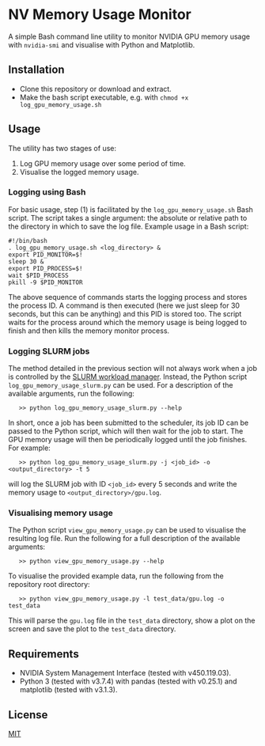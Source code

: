 # NV Memory Usage Monitor

A simple Bash command line utility to monitor NVIDIA GPU memory usage with `nvidia-smi` and visualise with Python and Matplotlib.

## Installation
- Clone this repository or download and extract.
- Make the bash script executable, e.g. with `chmod +x log_gpu_memory_usage.sh`

## Usage
The utility has two stages of use:
1. Log GPU memory usage over some period of time.
2. Visualise the logged memory usage.

### Logging using Bash

For basic usage, step (1) is facilitated by the `log_gpu_memory_usage.sh` Bash script. The script takes a single argument: the absolute or relative path to the directory in which to save the log file. Example usage in a Bash script:

```
#!/bin/bash
. log_gpu_memory_usage.sh <log_directory> &
export PID_MONITOR=$!
sleep 30 &
export PID_PROCESS=$!
wait $PID_PROCESS
pkill -9 $PID_MONITOR
```

The above sequence of commands starts the logging process and stores the process ID. A command is then executed (here we just sleep for 30 seconds, but this can be anything) and this PID is stored too. The script waits for the process around which the memory usage is being logged to finish and then kills the memory monitor process.

### Logging SLURM jobs

The method detailed in the previous section will not always work when a job is controlled by the [SLURM workload manager](https://slurm.schedmd.com/documentation.html). Instead, the Python script `log_gpu_memory_usage_slurm.py` can be used. For a description of the available arguments, run the following:

`   >> python log_gpu_memory_usage_slurm.py --help`

In short, once a job has been submitted to the scheduler, its job ID can be passed to the Python script, which will then wait for the job to start. The GPU memory usage will then be periodically logged until the job finishes. For example:

`   >> python log_gpu_memory_usage_slurm.py -j <job_id> -o <output_directory> -t 5`

will log the SLURM job with ID `<job_id>` every 5 seconds and write the memory usage to `<output_directory>/gpu.log`.

### Visualising memory usage

The Python script `view_gpu_memory_usage.py` can be used to visualise the resulting log file. Run the following for a full description of the available arguments:

`   >> python view_gpu_memory_usage.py --help`

To visualise the provided example data, run the following from the repository root directory:

`   >> python view_gpu_memory_usage.py -l test_data/gpu.log -o test_data`

This will parse the `gpu.log` file in the `test_data` directory, show a plot on the screen and save the plot to the `test_data` directory.

## Requirements
- NVIDIA System Management Interface (tested with v450.119.03).
- Python 3 (tested with v3.7.4) with pandas (tested with v0.25.1) and matplotlib (tested with v3.1.3).

## License
[MIT](https://choosealicense.com/licenses/mit/)
